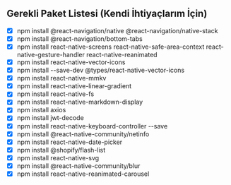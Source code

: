 ## Gerekli Paket Listesi (Kendi İhtiyaçlarım İçin)
- [x] npm install @react-navigation/native @react-navigation/native-stack
- [x] npm install @react-navigation/bottom-tabs
- [x] npm install react-native-screens react-native-safe-area-context react-native-gesture-handler react-native-reanimated
- [x] npm install react-native-vector-icons
- [x] npm install --save-dev @types/react-native-vector-icons
- [x] npm install react-native-mmkv
- [x] npm install react-native-linear-gradient
- [x] npm install react-native-fs
- [x] npm install react-native-markdown-display
- [x] npm install axios
- [x] npm install jwt-decode
- [x] npm install react-native-keyboard-controller --save
- [x] npm install @react-native-community/netinfo
- [x] npm install react-native-date-picker
- [x] npm install @shopify/flash-list
- [x] npm install react-native-svg
- [x] npm install @react-native-community/blur
- [x] npm install react-native-reanimated-carousel
